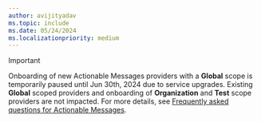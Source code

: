 ```yaml
---
author: avijityadav
ms.topic: include
ms.date: 05/24/2024
ms.localizationpriority: medium
---
```


<!-- markdownlint-disable MD041-->

> [!IMPORTANT]
> Onboarding of new Actionable Messages providers with a **Global** scope is temporarily paused until Jun 30th, 2024 due to service upgrades. Existing **Global** scoped providers and onboarding of **Organization** and **Test** scope providers are not impacted. For more details, see [Frequently asked questions for Actionable Messages](../../actionable-messages/actionable-messages-faq.md).
